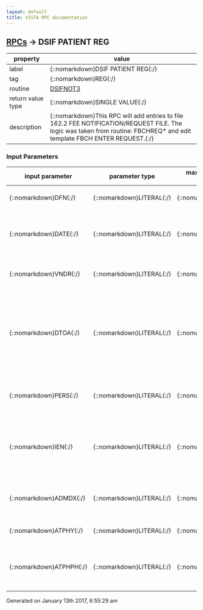 ```yaml
---
layout: default
title: VISTA RPC documentation
---
```




## [RPCs](TableOfContent.md) &#8594; DSIF PATIENT REG 

 property | value 
--- | --- 
 label | {::nomarkdown}DSIF PATIENT REG{:/}
 tag | {::nomarkdown}REG{:/}
 routine | [DSIFNOT3](http://code.osehra.org/dox/Routine_DSIFNOT3_source.html)
 return value type | {::nomarkdown}SINGLE VALUE{:/}
 description | {::nomarkdown}This RPC will add entries to file 162.2 FEE NOTIFICATION/REQUEST FILE.  The logic was taken from routine: FBCHREQ* and edit template FBCH ENTER REQUEST.{:/}

### Input Parameters

| input parameter | parameter type | maximum data length | required | description | 
| --- | --- | --- | --- | --- | 
| {::nomarkdown}DFN{:/} | {::nomarkdown}LITERAL{:/} | {::nomarkdown}99{:/} | {::nomarkdown}true{:/} | {::nomarkdown}Patient File (#2) pointer (Required){:/} | 
| {::nomarkdown}DATE{:/} | {::nomarkdown}LITERAL{:/} | {::nomarkdown}14{:/} | {::nomarkdown}true{:/} | {::nomarkdown}Date and Time (Required - FM format)Date and Time that the vendor notifies the COJ of this episode of hospitalization.{:/} | 
| {::nomarkdown}VNDR{:/} | {::nomarkdown}LITERAL{:/} | {::nomarkdown}99{:/} | {::nomarkdown}true{:/} | {::nomarkdown}Vendor (Required - Pointer to file 161.2 FEE BASIS VENDOR){:/} | 
| {::nomarkdown}DTOA{:/} | {::nomarkdown}LITERAL{:/} | {::nomarkdown}14{:/} | {::nomarkdown}true{:/} | {::nomarkdown}Date & Time of Admission (Required - FM format)This field contains the date and time that you begin accepting responsibility for bills incurred if the veteran is found to be legally and medically entitled.{:/} | 
| {::nomarkdown}PERS{:/} | {::nomarkdown}LITERAL{:/} | {::nomarkdown}30{:/} | {::nomarkdown}true{:/} | {::nomarkdown}This is a free text field that contains the name of the person who is notifying you.{:/} | 
| {::nomarkdown}IEN{:/} | {::nomarkdown}LITERAL{:/} | {::nomarkdown}99{:/} | {::nomarkdown}true{:/} | {::nomarkdown}Internal Entry Number to file 162.2 FEE NOTIFICATION/REQUEST (Optional - Null = Add, Value = Edit). This field is only used for editting an existing record.{:/} | 
| {::nomarkdown}ADMDX{:/} | {::nomarkdown}LITERAL{:/} | {::nomarkdown}45{:/} | {::nomarkdown}true{:/} | {::nomarkdown}This is the admitting diagnosis of the veteran which is usually obtained from the person who called.{:/} | 
| {::nomarkdown}ATPHY{:/} | {::nomarkdown}LITERAL{:/} | {::nomarkdown}30{:/} | {::nomarkdown}true{:/} | {::nomarkdown}Attending Physician (Optional - Free Text){:/} | 
| {::nomarkdown}ATPHPH{:/} | {::nomarkdown}LITERAL{:/} | {::nomarkdown}20{:/} | {::nomarkdown}true{:/} | {::nomarkdown}This field contains the phone number of the attending physician while the patient was residing in the non-VA facility.{:/} | 




 Generated on January 13th 2017, 6:55:29 am
